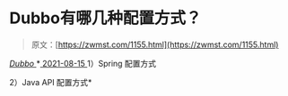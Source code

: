 <!--yml
category: 未分类
date: 0001-01-01 00:00:00
--->

# Dubbo有哪几种配置方式？

> 原文：[https://zwmst.com/1155.html](https://zwmst.com/1155.html)

   [ *Dubbo* ](https://zwmst.com/dubbo)*[ <time datetime="2021-08-15T10:37:09+08:00"> 2021-08-15 </time> ](https://zwmst.com/1155.html)  1）Spring 配置方式

2）Java API 配置方式*